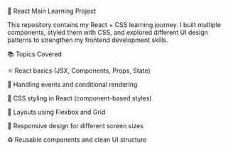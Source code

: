 🌟 React Main Learning Project

This repository contains my React + CSS learning journey.
I built multiple components, styled them with CSS, and explored different UI design patterns to strengthen my frontend development skills.

📚 Topics Covered

⚛️ React basics (JSX, Components, Props, State)

🔄 Handling events and conditional rendering

🎨 CSS styling in React (component-based styles)

📐 Layouts using Flexbox and Grid

📱 Responsive design for different screen sizes

♻️ Reusable components and clean UI structure
